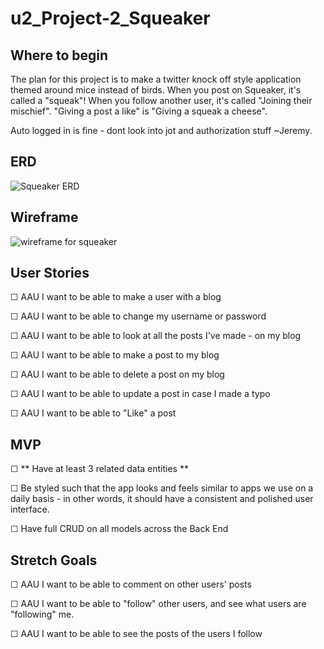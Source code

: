 # u2_Project-2_Squeaker

## Where to begin
The plan for this project is to make a twitter knock off style application themed around mice instead of birds. When you post on Squeaker, it's called a "squeak"! When you follow another user, it's called "Joining their mischief". "Giving a post a like" is "Giving a squeak a cheese".

Auto logged in is fine - dont look into jot and authorization stuff ~Jeremy.

## ERD
![Squeaker ERD](https://github.com/user-attachments/assets/efa232e3-6403-4b94-b6a5-6b682e6b1374)

## Wireframe
![wireframe for squeaker](https://github.com/user-attachments/assets/ad488eb1-ea36-413e-9b80-39fba82b466f)

## User Stories
☐ AAU I want to be able to make a user with a blog

☐ AAU I want to be able to change my username or password

☐ AAU I want to be able to look at all the posts I've made - on my blog

☐ AAU I want to be able to make a post to my blog

☐ AAU I want to be able to delete a post on my blog

☐ AAU I want to be able to update a post in case I made a typo

☐ AAU I want to be able to "Like" a post

## MVP
☐ ** Have at least 3 related data entities **

☐ Be styled such that the app looks and feels similar to apps we use on a daily basis - in other words, it should have a consistent and polished user interface.

☐ Have full CRUD on all models across the Back End

## Stretch Goals
☐ AAU I want to be able to comment on other users' posts

☐ AAU I want to be able to "follow" other users, and see what users are "following" me.

☐ AAU I want to be able to see the posts of the users I follow
